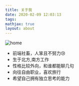 ```yaml
---
title: 关于我
date: 2020-02-09 12:03:13
tags:
mathjax: true
layout: about
---
```


![home](https://ss1.bdstatic.com/70cFvXSh_Q1YnxGkpoWK1HF6hhy/it/u=825594567,3947418068&fm=26&gp=0.jpg)

* 前端社畜，人笨且不努力😢
* 生于北方,南方工作 
* 性格比较外向，和谁都能聊几句
* 向往自由职业，喜欢旅行
* 希望自己拥有独立思考的能力
